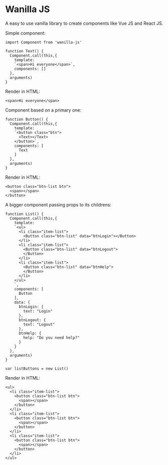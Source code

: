 # Wanilla JS

A easy to use vanilla library to create components like Vue JS and React JS.


Simple component:
```
import Component from 'wanilla-js'

function Text() {
  Component.call(this,{
    template: 
    `<span>Hi everyone</span>`,
    components: []
  },
  arguments)
}
```

Render in HTML:
```
<span>Hi everyone</span>
```

Component based on a primary one:
```
function Button() {
  Component.call(this,{
    template: 
    `<button class="btn">
      <Text></Text>
    </button>`,
    components: [
      Text
    ]
  },
  arguments)
}
```

Render in HTML:

```
<button class="btn-list btn">
  <span></span>
</button>
```

A bigger component passing props to its childrens:
```
function List() {
  Component.call(this,{
    template: 
    `<ul>
      <li class="item-list">
        <Button class="btn-list" data="btnLogin"></Button>
      </li>
      <li class="item-list">
        <Button class="btn-list" data="btnLogout">
        </Button>
      </li>
      <li class="item-list">
        <Button class="btn-list" data="btnHelp">
        </Button>
      </li>
    </ul>
    `,
    components: [
      Button
    ],
    data: {
      btnLogin: {
        text: "Login"
      },
      btnLogout: {
        text: "Logout"
      },
      btnHelp: {
        help: "Do you need help?"
      }
    }
  },
  arguments)
}

var listButtons = new List()
```

Render in HTML:

```
<ul>
  <li class="item-list">
    <button class="btn-list btn">
      <span></span>
    </button>
  </li>
  <li class="item-list">
    <button class="btn-list btn">
      <span></span>
    </button>
  </li>
  <li class="item-list">
    <button class="btn-list btn">
      <span></span>
    </button>
  </li>
</ul>
```